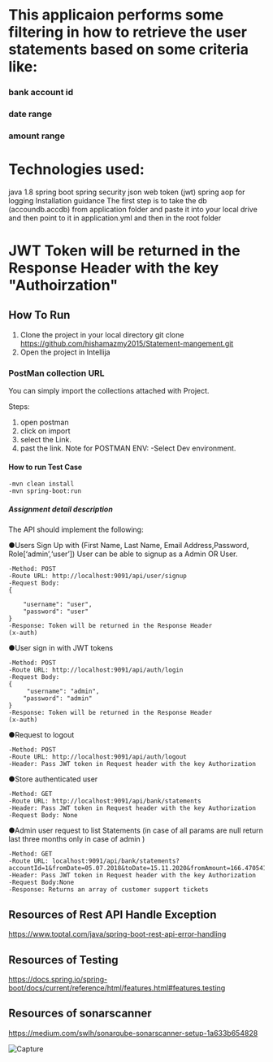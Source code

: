 

# This applicaion performs some filtering in how to retrieve the user statements based on some criteria like:
### bank account id
### date range
### amount range

# Technologies used:
java 1.8
spring boot 
spring security
json web token (jwt)
spring aop for logging
Installation guidance
The first step is to take the db (accoundb.accdb) from application folder and paste it into your local drive and then point to it in application.yml and then in the root folder 






# JWT Token will be returned in the Response Header with the key "Authoirzation"
## How To Run
1) Clone the project in your local directory
    git clone https://github.com/hishamazmy2015/Statement-mangement.git
2) Open the project in Intellija


    
### PostMan collection URL
You can simply import the collections attached with Project.


Steps:
1) open postman
2) click on import
3) select the Link.
4) past the link.
Note for POSTMAN ENV: 
    -Select Dev environment.


#### How to run Test Case
    -mvn clean install
    -mvn spring-boot:run
    
##### Assignment detail description
The API should implement the following:

●Users Sign Up with (First Name, Last Name, Email Address,Password, Role[‘admin’,‘user’])
  User can be able to signup as a Admin OR User.
  
    -Method: POST
    -Route URL: http://localhost:9091/api/user/signup
    -Request Body:
    {
     
        "username": "user",
        "password": "user"
    }
	-Response: Token will be returned in the Response Header
	(x-auth)	
●User sign in with JWT tokens

    -Method: POST
    -Route URL: http://localhost:9091/api/auth/login
    -Request Body:
    {
         "username": "admin",
        "password": "admin"
    }
	-Response: Token will be returned in the Response Header
	(x-auth)
●Request to logout

    -Method: POST
    -Route URL: http://localhost:9091/api/auth/logout
    -Header: Pass JWT token in Request header with the key Authorization
    


●Store authenticated user 

    -Method: GET
    -Route URL: http://localhost:9091/api/bank/statements
    -Header: Pass JWT token in Request header with the key Authorization
    -Request Body: None

●Admin user request to list Statements (in case of all params are null return last three months only in case of admin )

    -Method: GET
    -Route URL: localhost:9091/api/bank/statements?accountId=1&fromDate=05.07.2018&toDate=15.11.2020&fromAmount=166.470541608144&toAmount=386.908121686113
    -Header: Pass JWT token in Request header with the key Authorization
    -Request Body:None
    -Response: Returns an array of customer support tickets
    
    
## Resources of Rest API Handle Exception
https://www.toptal.com/java/spring-boot-rest-api-error-handling


    
## Resources of Testing
https://docs.spring.io/spring-boot/docs/current/reference/html/features.html#features.testing


## Resources of sonarscanner
https://medium.com/swlh/sonarqube-sonarscanner-setup-1a633b654828


![Capture](https://user-images.githubusercontent.com/12899500/120700577-e0412f80-c4c2-11eb-99ba-b6c5b2f096e7.PNG)



    
